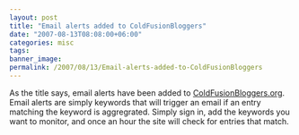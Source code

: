 ```yaml
---
layout: post
title: "Email alerts added to ColdFusionBloggers"
date: "2007-08-13T08:08:00+06:00"
categories: misc 
tags: 
banner_image: 
permalink: /2007/08/13/Email-alerts-added-to-ColdFusionBloggers
---
```


As the title says, email alerts have been added to <a href="http://www.coldfusionbloggers.org">ColdFusionBloggers.org</a>.  Email alerts are simply keywords that will trigger an email if an entry matching the keyword is aggregrated. Simply sign in, add the keywords you want to monitor, and once an hour the site will check for entries that match.